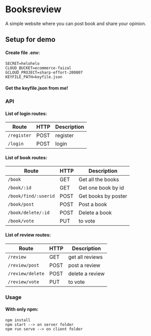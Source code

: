 # Booksreview
A simple website where you can post book and share your opinion.

## Setup for demo

#### Create file .env:
```
SECRET=helohelo
CLOUD_BUCKET=ecommerce-faizal
GCLOUD_PROJECT=sharp-effort-200807
KEYFILE_PATH=keyfile.json
```

#### Get the keyfile.json from me!

### API

#### List of login routes:

| Route                    | HTTP | Description          |
| ------------------------ | ---- | -------------------- |
| `/register`              | POST | register             |
| `/login`                 | POST | login                |

#### List of book routes:

| Route                  | HTTP   | Description                           |
| ---------------------- | ------ | ------------------------------------- |
| `/book`             | GET    | Get all the books                  |
| `/book/:id`         | GET    | Get one book by id                 |
| `/book/find/:userid`      | POST    | Get books by poster                |
| `/book/post`        | POST   | Post a book                       |
| `/book/delete/:id`  | POST | Delete a book                     |
| `/book/vote`                 | PUT | to vote                |

#### List of review routes:

| Route                    | HTTP | Description          |
| ------------------------ | ---- | -------------------- |
| `/review`              | GET | get all reviews             |
| `/review/post`                 | POST | post a review                |
| `/review/delete`                 | POST | delete a review                |
| `/review/vote`                 | PUT | to vote                |

### Usage
#### With only npm:

```
npm install 
npm start --> on server folder
npm run serve --> on client folder
```
